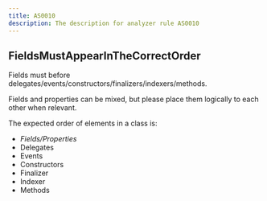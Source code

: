 ```yaml
---
title: AS0010
description: The description for analyzer rule AS0010
---
```

## FieldsMustAppearInTheCorrectOrder

Fields must before delegates/events/constructors/finalizers/indexers/methods.

Fields and properties can be mixed, but please place them logically to each other when relevant.

The expected order of elements in a class is:
- *Fields/Properties*
- Delegates
- Events
- Constructors
- Finalizer
- Indexer
- Methods
